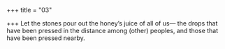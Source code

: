+++
title = "03"

+++
Let the stones pour out the honey’s juice of all of us—
the drops that have been pressed in the distance among (other) peoples,  and those that have been pressed nearby.